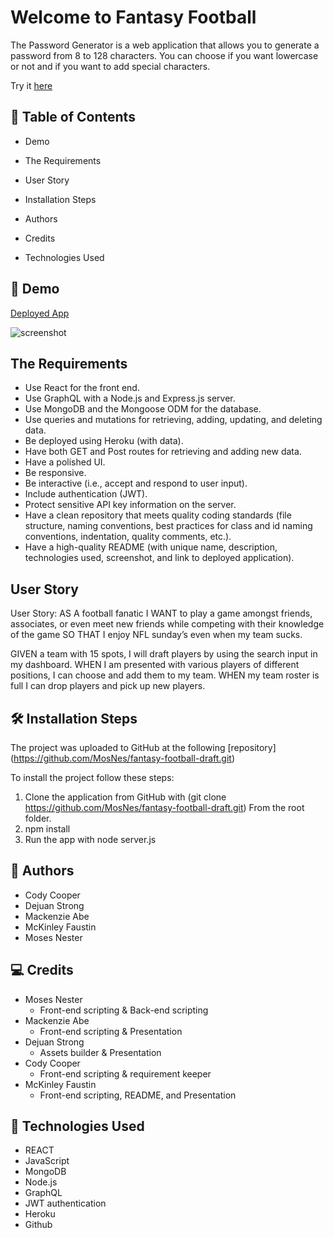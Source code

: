 # Welcome to Fantasy Football

The Password Generator is a web application that allows you to generate a password from 8 to 128 characters. You can choose if you want lowercase or not and if you want to add special characters.

Try it [here](https://mckinleyfaustin.github.io/The-Password-Generator/)


## 🧐 Table of Contents

- Demo

- The Requirements

- User Story

- Installation Steps

- Authors

- Credits

- Technologies Used

## 🚀 Demo

[Deployed App](https://fantasy-football-draft-app.herokuapp.com/)

![screenshot](assets/Screenshot1.JPG)


## The Requirements
- Use React for the front end.
- Use GraphQL with a Node.js and Express.js server.
- Use MongoDB and the Mongoose ODM for the database.
- Use queries and mutations for retrieving, adding, updating, and deleting data.
- Be deployed using Heroku (with data).
- Have both GET and Post routes for retrieving and adding new data.
- Have a polished UI.
- Be responsive.
- Be interactive (i.e., accept and respond to user input).
- Include authentication (JWT).
- Protect sensitive API key information on the server.
- Have a clean repository that meets quality coding standards (file structure, naming conventions, best practices for class and id naming conventions, indentation, quality comments, etc.).
- Have a high-quality README (with unique name, description, technologies used, screenshot, and link to deployed application).

## User Story
User Story:
AS A football fanatic I WANT to play a game amongst friends, associates, or even meet new friends while competing with their knowledge of the game SO THAT I enjoy NFL sunday’s even when my team sucks.

GIVEN a team with 15 spots, I will draft players by using the search input in my dashboard. WHEN I am presented with various players of different positions, I can choose and  add them to my team. WHEN my team roster is full I can drop players and pick up new  players. 


## 🛠️ Installation Steps
The project was uploaded to GitHub at the following [repository] (https://github.com/MosNes/fantasy-football-draft.git)

To install the project follow these steps:

1. Clone the application from GitHub with (git clone https://github.com/MosNes/fantasy-football-draft.git) From the root folder.
1. npm install
1. Run the app with node server.js

## 🌟 Authors
- Cody Cooper
- Dejuan Strong
- Mackenzie Abe
- McKinley Faustin
- Moses Nester

## 💻 Credits
- Moses Nester
  - Front-end scripting & Back-end scripting
- Mackenzie Abe
  - Front-end scripting & Presentation 
- Dejuan Strong
  - Assets builder & Presentation
- Cody Cooper
  - Front-end scripting & requirement keeper
- McKinley Faustin
  - Front-end scripting, README, and Presentation 


## 🍰 Technologies Used
- REACT
- JavaScript
- MongoDB
- Node.js
- GraphQL
- JWT authentication
- Heroku
- Github

